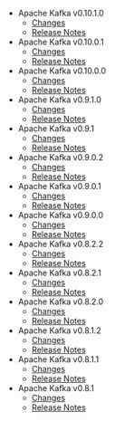 
<!---
# Licensed to the Apache Software Foundation (ASF) under one
# or more contributor license agreements.  See the NOTICE file
# distributed with this work for additional information
# regarding copyright ownership.  The ASF licenses this file
# to you under the Apache License, Version 2.0 (the
# "License"); you may not use this file except in compliance
# with the License.  You may obtain a copy of the License at
#
#     http://www.apache.org/licenses/LICENSE-2.0
#
# Unless required by applicable law or agreed to in writing, software
# distributed under the License is distributed on an "AS IS" BASIS,
# WITHOUT WARRANTIES OR CONDITIONS OF ANY KIND, either express or implied.
# See the License for the specific language governing permissions and
# limitations under the License.
-->
* Apache Kafka v0.10.1.0
    * [Changes](0.10.1.0/CHANGES.0.10.1.0.md)
    * [Release Notes](0.10.1.0/RELEASENOTES.0.10.1.0.md)
* Apache Kafka v0.10.0.1
    * [Changes](0.10.0.1/CHANGES.0.10.0.1.md)
    * [Release Notes](0.10.0.1/RELEASENOTES.0.10.0.1.md)
* Apache Kafka v0.10.0.0
    * [Changes](0.10.0.0/CHANGES.0.10.0.0.md)
    * [Release Notes](0.10.0.0/RELEASENOTES.0.10.0.0.md)
* Apache Kafka v0.9.1.0
    * [Changes](0.9.1.0/CHANGES.0.9.1.0.md)
    * [Release Notes](0.9.1.0/RELEASENOTES.0.9.1.0.md)
* Apache Kafka v0.9.1
    * [Changes](0.9.1/CHANGES.0.9.1.md)
    * [Release Notes](0.9.1/RELEASENOTES.0.9.1.md)
* Apache Kafka v0.9.0.2
    * [Changes](0.9.0.2/CHANGES.0.9.0.2.md)
    * [Release Notes](0.9.0.2/RELEASENOTES.0.9.0.2.md)
* Apache Kafka v0.9.0.1
    * [Changes](0.9.0.1/CHANGES.0.9.0.1.md)
    * [Release Notes](0.9.0.1/RELEASENOTES.0.9.0.1.md)
* Apache Kafka v0.9.0.0
    * [Changes](0.9.0.0/CHANGES.0.9.0.0.md)
    * [Release Notes](0.9.0.0/RELEASENOTES.0.9.0.0.md)
* Apache Kafka v0.8.2.2
    * [Changes](0.8.2.2/CHANGES.0.8.2.2.md)
    * [Release Notes](0.8.2.2/RELEASENOTES.0.8.2.2.md)
* Apache Kafka v0.8.2.1
    * [Changes](0.8.2.1/CHANGES.0.8.2.1.md)
    * [Release Notes](0.8.2.1/RELEASENOTES.0.8.2.1.md)
* Apache Kafka v0.8.2.0
    * [Changes](0.8.2.0/CHANGES.0.8.2.0.md)
    * [Release Notes](0.8.2.0/RELEASENOTES.0.8.2.0.md)
* Apache Kafka v0.8.1.2
    * [Changes](0.8.1.2/CHANGES.0.8.1.2.md)
    * [Release Notes](0.8.1.2/RELEASENOTES.0.8.1.2.md)
* Apache Kafka v0.8.1.1
    * [Changes](0.8.1.1/CHANGES.0.8.1.1.md)
    * [Release Notes](0.8.1.1/RELEASENOTES.0.8.1.1.md)
* Apache Kafka v0.8.1
    * [Changes](0.8.1/CHANGES.0.8.1.md)
    * [Release Notes](0.8.1/RELEASENOTES.0.8.1.md)
